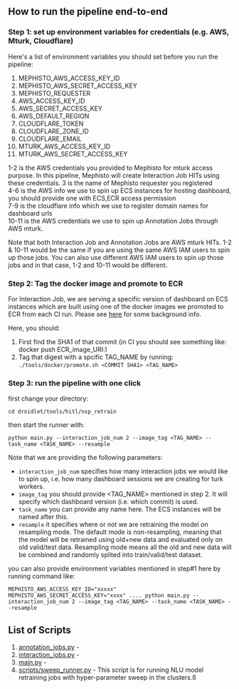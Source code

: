 ## How to run the pipeline end-to-end

### Step 1: set up environment variables for credentials (e.g. AWS, Mturk, Cloudflare)

Here's a list of environment variables you should set before you run the pipeline:
1. MEPHISTO_AWS_ACCESS_KEY_ID
2. MEPHISTO_AWS_SECRET_ACCESS_KEY
3. MEPHISTO_REQUESTER
4. AWS_ACCESS_KEY_ID
5. AWS_SECRET_ACCESS_KEY
6. AWS_DEFAULT_REGION
7. CLOUDFLARE_TOKEN
8. CLOUDFLARE_ZONE_ID
9. CLOUDFLARE_EMAIL
10. MTURK_AWS_ACCESS_KEY_ID
11. MTURK_AWS_SECRET_ACCESS_KEY

1-2 is the AWS credentials you provided to Mephisto for mturk access purpose. In this pipeline, Mephisto will create Interaction Job HITs using these credentials. 
3 is the name of Mephisto requester you registered  
4-6 is the AWS info we use to spin up ECS instances for hosting dashboard, you should provide one with ECS,ECR access permission  
7-9 is the cloudflare info which we use to register domain names for dashboard urls  
10-11 is the AWS credentials we use to spin up Annotation Jobs through AWS mturk.

Note that both Interaction Job and Annotation Jobs are AWS mturk HITs. 1-2 & 10-11 would be the same if you are using the same AWS IAM users to spin up those jobs. You can also use different AWS IAM users to spin up those jobs and in that case, 1-2 and 10-11 would be different.

### Step 2: Tag the docker image and promote to ECR

For Interaction Job, we are serving a specific version of dashboard on ECS instances which are built using one of the docker images we promoted to ECR from each CI run. Please see [here](https://github.com/facebookresearch/fairo/tree/main/tools/servermgr#background-info) for some background info.

Here, you should:

1. First find the SHA1 of that commit (in CI you should see something like: docker push ECR_image_URI:<COMMIT SHA1>)
2. Tag that digest with a spcific TAG_NAME by running: `./tools/docker/promote.sh <COMMIT SHA1> <TAG_NAME>`


### Step 3: run the pipeline with one click
first change your directory:
```
cd droidlet/tools/hitl/nsp_retrain
```

then start the runner with:
```
python main.py --interaction_job_num 2 --image_tag <TAG_NAME> --task_name <TASK_NAME> --resample
```

Note that we are providing the following parameters:
- `interaction_job_num` specifies how many interaction jobs we would like to spin up, i.e. how many dashboard sessions we are creating for turk workers.
- `image_tag` you should provide <TAG_NAME> mentioned in step 2. It will specify which dashboard version (i.e. which commit) is used.
- `task_name` you can provide any name here. The ECS instances will be named after this.
- `resample` it specifies where or not we are retraining the model on resampling mode. The default mode is non-resampling, meaning that the model will be retrained using old+new data and evaluated only on old valid/test data. Resampling mode means all the old and new data will be combined and randomly splited into train/valid/test dataset.


you can also provide environment variables mentioned in step#1 here by running command like:
```
MEPHISTO_AWS_ACCESS_KEY_ID="xxxxx" MEPHISTO_AWS_SECRET_ACCESS_KEY="xxxx" .... python main.py --interaction_job_num 2 --image_tag <TAG_NAME> --task_name <TASK_NAME> --resample
```

## List of Scripts
1. [annotation_jobs.py](./annotation_jobs.py) - 
2. [interaction_jobs.py](./interaction_jobs.py) - 
3. [main.py](./main.py) - 
4. [scripts/sweep_runner.py](./scripts/sweep_runner.py) - This script is for running NLU model retraining jobs with hyper-parameter sweep in the clusters.ß